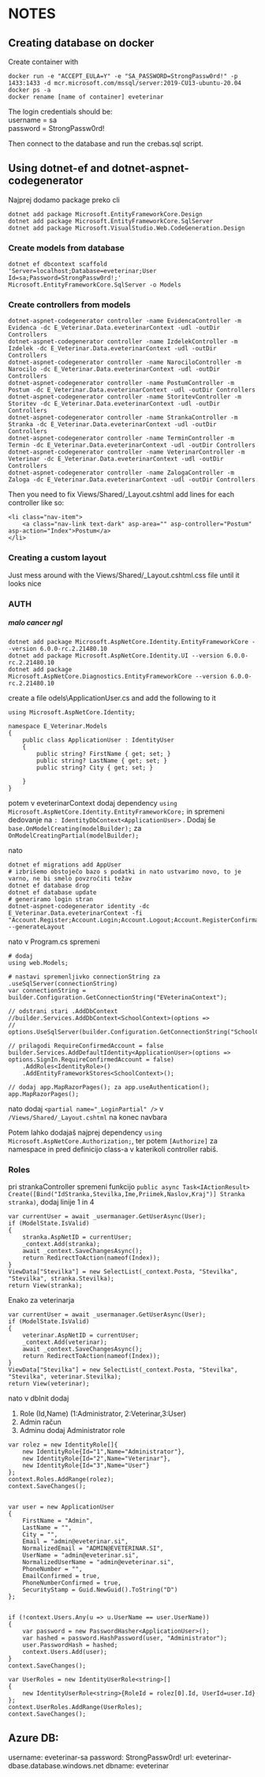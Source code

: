 # NOTES
## Creating database on docker
Create container with
```
docker run -e "ACCEPT_EULA=Y" -e "SA_PASSWORD=StrongPassw0rd!" -p 1433:1433 -d mcr.microsoft.com/mssql/server:2019-CU13-ubuntu-20.04
docker ps -a
docker rename [name of container] eveterinar
```

The login credentials should be:  
username = sa  
password = StrongPassw0rd!  

Then connect to the database and run the crebas.sql script.

## Using dotnet-ef and dotnet-aspnet-codegenerator
Najprej dodamo package preko cli
```
dotnet add package Microsoft.EntityFrameworkCore.Design
dotnet add package Microsoft.EntityFrameworkCore.SqlServer
dotnet add package Microsoft.VisualStudio.Web.CodeGeneration.Design
```
### Create models from database
```
dotnet ef dbcontext scaffold 'Server=localhost;Database=eveterinar;User Id=sa;Password=StrongPassw0rd!;' Microsoft.EntityFrameworkCore.SqlServer -o Models
```
### Create controllers from models
```
dotnet-aspnet-codegenerator controller -name EvidencaController -m Evidenca -dc E_Veterinar.Data.eveterinarContext -udl -outDir Controllers
dotnet-aspnet-codegenerator controller -name IzdelekController -m Izdelek -dc E_Veterinar.Data.eveterinarContext -udl -outDir Controllers
dotnet-aspnet-codegenerator controller -name NarociloController -m Narocilo -dc E_Veterinar.Data.eveterinarContext -udl -outDir Controllers
dotnet-aspnet-codegenerator controller -name PostumController -m Postum -dc E_Veterinar.Data.eveterinarContext -udl -outDir Controllers
dotnet-aspnet-codegenerator controller -name StoritevController -m Storitev -dc E_Veterinar.Data.eveterinarContext -udl -outDir Controllers
dotnet-aspnet-codegenerator controller -name StrankaController -m Stranka -dc E_Veterinar.Data.eveterinarContext -udl -outDir Controllers
dotnet-aspnet-codegenerator controller -name TerminController -m Termin -dc E_Veterinar.Data.eveterinarContext -udl -outDir Controllers
dotnet-aspnet-codegenerator controller -name VeterinarController -m Veterinar -dc E_Veterinar.Data.eveterinarContext -udl -outDir Controllers
dotnet-aspnet-codegenerator controller -name ZalogaController -m Zaloga -dc E_Veterinar.Data.eveterinarContext -udl -outDir Controllers
```
Then you need to fix Views/Shared/_Layout.cshtml add lines for each controller like so:
```
<li class="nav-item">
    <a class="nav-link text-dark" asp-area="" asp-controller="Postum" asp-action="Index">Postum</a>
</li>
```

### Creating a custom layout
Just mess around with the Views/Shared/_Layout.cshtml.css file until it looks nice


### AUTH
##### malo cancer ngl
```
dotnet add package Microsoft.AspNetCore.Identity.EntityFrameworkCore --version 6.0.0-rc.2.21480.10
dotnet add package Microsoft.AspNetCore.Identity.UI --version 6.0.0-rc.2.21480.10
dotnet add package Microsoft.AspNetCore.Diagnostics.EntityFrameworkCore --version 6.0.0-rc.2.21480.10
```
create a file  odels\ApplicationUser.cs and add the following to it
```
using Microsoft.AspNetCore.Identity;

namespace E_Veterinar.Models
{
    public class ApplicationUser : IdentityUser
    {
        public string? FirstName { get; set; }
        public string? LastName { get; set; }
        public string? City { get; set; }

    }
}
```
potem v eveterinarContext dodaj dependency `using Microsoft.AspNetCore.Identity.EntityFrameworkCore;` in spremeni dedovanje na `: IdentityDbContext<ApplicationUser>` . Dodaj še `base.OnModelCreating(modelBuilder);` za `OnModelCreatingPartial(modelBuilder);`

nato
```
dotnet ef migrations add AppUser
# izbrišemo obstoječo bazo s podatki in nato ustvarimo novo, to je varno, ne bi smelo povzročiti težav
dotnet ef database drop
dotnet ef database update
# generiramo login stran
dotnet-aspnet-codegenerator identity -dc E_Veterinar.Data.eveterinarContext -fi "Account.Register;Account.Login;Account.Logout;Account.RegisterConfirmation" --generateLayout
```

nato v Program.cs spremeni
```
# dodaj
using web.Models;

# nastavi spremenljivko connectionString za .useSqlServer(connectionString)
var connectionString = builder.Configuration.GetConnectionString("EVeterinaContext");

// odstrani stari .AddDbContext
//builder.Services.AddDbContext<SchoolContext>(options =>
//            options.UseSqlServer(builder.Configuration.GetConnectionString("SchoolContext")));

// prilagodi RequireConfirmedAccount = false
builder.Services.AddDefaultIdentity<ApplicationUser>(options => options.SignIn.RequireConfirmedAccount = false)
    .AddRoles<IdentityRole>()
    .AddEntityFrameworkStores<SchoolContext>();

// dodaj app.MapRazorPages(); za app.useAuthentication();
app.MapRazorPages();
```

nato dodaj `<partial name="_LoginPartial" />` v `/Views/Shared/_Layout.cshtml` na konec navbara

Potem lahko dodajaš najprej dependency `using Microsoft.AspNetCore.Authorization;`, ter potem `[Authorize]` za namespace in pred definicijo class-a v katerikoli controller rabiš.


### Roles
pri strankaController spremeni funkcijo `public async Task<IActionResult> Create([Bind("IdStranka,Stevilka,Ime,Priimek,Naslov,Kraj")] Stranka stranka)`, dodaj linije 1 in 4
```
var currentUser = await _usermanager.GetUserAsync(User);
if (ModelState.IsValid)
{
    stranka.AspNetID = currentUser;
    _context.Add(stranka);
    await _context.SaveChangesAsync();
    return RedirectToAction(nameof(Index));
}
ViewData["Stevilka"] = new SelectList(_context.Posta, "Stevilka", "Stevilka", stranka.Stevilka);
return View(stranka);
```
Enako za veterinarja
```
var currentUser = await _usermanager.GetUserAsync(User);
if (ModelState.IsValid)
{
    veterinar.AspNetID = currentUser;
    _context.Add(veterinar);
    await _context.SaveChangesAsync();
    return RedirectToAction(nameof(Index));
}
ViewData["Stevilka"] = new SelectList(_context.Posta, "Stevilka", "Stevilka", veterinar.Stevilka);
return View(veterinar);
```

nato v dbInit dodaj 
1. Role (Id,Name) (1:Administrator, 2:Veterinar,3:User)
2. Admin račun
3. Adminu dodaj Administrator role  
```
var rolez = new IdentityRole[]{
    new IdentityRole{Id="1",Name="Administrator"},
    new IdentityRole{Id="2",Name="Veterinar"},
    new IdentityRole{Id="3",Name="User"}
};
context.Roles.AddRange(rolez);
context.SaveChanges();


var user = new ApplicationUser
{
    FirstName = "Admin",
    LastName = "",
    City = "",
    Email = "admin@eveterinar.si",
    NormalizedEmail = "ADMIN@EVETERINAR.SI",
    UserName = "admin@eveterinar.si",
    NormalizedUserName = "admin@eveterinar.si",
    PhoneNumber = "",
    EmailConfirmed = true,
    PhoneNumberConfirmed = true,
    SecurityStamp = Guid.NewGuid().ToString("D")
};


if (!context.Users.Any(u => u.UserName == user.UserName))
{
    var password = new PasswordHasher<ApplicationUser>();
    var hashed = password.HashPassword(user, "Administrator");
    user.PasswordHash = hashed;
    context.Users.Add(user);
}
context.SaveChanges();

var UserRoles = new IdentityUserRole<string>[]
{
    new IdentityUserRole<string>{RoleId = rolez[0].Id, UserId=user.Id}
};
context.UserRoles.AddRange(UserRoles);
context.SaveChanges();
```


## Azure DB:
username: eveterinar-sa
password: StrongPassw0rd!
url: eveterinar-dbase.database.windows.net
dbname: eveterinar
